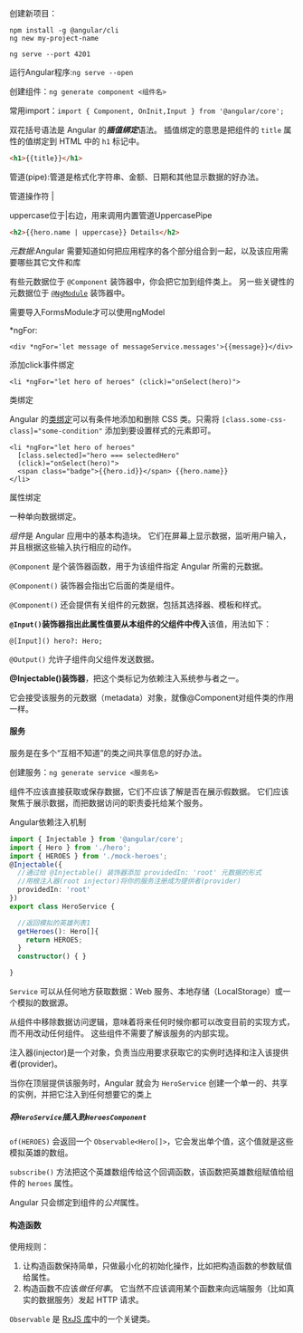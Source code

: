 创建新项目：

```shell
npm install -g @angular/cli
ng new my-project-name

ng serve --port 4201
```



运行Angular程序:`ng serve --open`

创建组件：`ng generate component <组件名>`

常用import：`import { Component, OnInit,Input } from '@angular/core';`



双花括号语法是 Angular 的***插值绑定***语法。 插值绑定的意思是把组件的 `title` 属性的值绑定到 HTML 中的 `h1` 标记中。

```html
<h1>{{title}}</h1>
```



管道(pipe):管道是格式化字符串、金额、日期和其他显示数据的好办法。

管道操作符 |

uppercase位于|右边，用来调用内置管道UppercasePipe

```html
<h2>{{hero.name | uppercase}} Details</h2>
```



*元数据*:Angular 需要知道如何把应用程序的各个部分组合到一起，以及该应用需要哪些其它文件和库

有些元数据位于 `@Component` 装饰器中，你会把它加到组件类上。 另一些关键性的元数据位于 [`@NgModule`](https://angular.cn/guide/ngmodules) 装饰器中。



需要导入FormsModule才可以使用ngModel



*ngFor:

```
<div *ngFor='let message of messageService.messages'>{{message}}</div>
```

添加click事件绑定

```
<li *ngFor="let hero of heroes" (click)="onSelect(hero)">
```

类绑定

Angular 的[类绑定](https://angular.cn/guide/attribute-binding#class-binding)可以有条件地添加和删除 CSS 类。只需将 `[class.some-css-class]="some-condition"` 添加到要设置样式的元素即可。

```
<li *ngFor="let hero of heroes"
  [class.selected]="hero === selectedHero"
  (click)="onSelect(hero)">
  <span class="badge">{{hero.id}}</span> {{hero.name}}
</li>
```



属性绑定

一种单向数据绑定。





*组件*是 Angular 应用中的基本构造块。 它们在屏幕上显示数据，监听用户输入，并且根据这些输入执行相应的动作。

`@Component` 是个装饰器函数，用于为该组件指定 Angular 所需的元数据。

`@Component()` 装饰器会指出它后面的类是组件。

`@Component()` 还会提供有关组件的元数据，包括其选择器、模板和样式。



**`@Input()`装饰器指出此属性值要从本组件的父组件中传入**该值，用法如下：

`@[Input]() hero?: Hero;`

`@Output()` 允许子组件向父组件发送数据。



**@Injectable()装饰器**，把这个类标记为依赖注入系统参与者之一。

它会接受该服务的元数据（metadata）对象，就像@Component对组件类的作用一样。

#### 服务

服务是在多个“互相不知道”的类之间共享信息的好办法。

创建服务：`ng generate service <服务名>`

组件不应该直接获取或保存数据，它们不应该了解是否在展示假数据。 它们应该聚焦于展示数据，而把数据访问的职责委托给某个服务。

Angular依赖注入机制

```typescript
import { Injectable } from '@angular/core';
import { Hero } from './hero';
import { HEROES } from './mock-heroes';
@Injectable({
  //通过给 @Injectable() 装饰器添加 providedIn: 'root' 元数据的形式
  //用根注入器(root injector)将你的服务注册成为提供者(provider)
  providedIn: 'root'
})
export class HeroService {

  //返回模拟的英雄列表1
  getHeroes(): Hero[]{
    return HEROES;
  }
  constructor() { }

}
```

`Service` 可以从任何地方获取数据：Web 服务、本地存储（LocalStorage）或一个模拟的数据源。

从组件中移除数据访问逻辑，意味着将来任何时候你都可以改变目前的实现方式，而不用改动任何组件。 这些组件不需要了解该服务的内部实现。

注入器(injector)是一个对象，负责当应用要求获取它的实例时选择和注入该提供者(provider)。

当你在顶层提供该服务时，Angular 就会为 `HeroService` 创建一个单一的、共享的实例，并把它注入到任何想要它的类上

##### 将`HeroService`插入到`HeroesComponent`

`of(HEROES)` 会返回一个 `Observable<Hero[]>`，它会发出单个值，这个值就是这些模拟英雄的数组。

`subscribe()` 方法把这个英雄数组传给这个回调函数，该函数把英雄数组赋值给组件的 `heroes` 属性。

Angular 只会绑定到组件的*公共*属性。

#### 构造函数

使用规则：

1. 让构造函数保持简单，只做最小化的初始化操作，比如把构造函数的参数赋值给属性。 
2. 构造函数不应该*做任何事*。 它当然不应该调用某个函数来向远端服务（比如真实的数据服务）发起 HTTP 请求。



`Observable` 是 [RxJS 库](http://reactivex.io/rxjs/)中的一个关键类。
